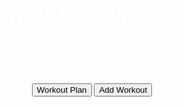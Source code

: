 


<head>
<style>

</style>
  <link rel="stylesheet" href="track.css">
</head>
<body>
<div class="workoutWrap">
  <header class="header">
    <h1 style="color:white;">Track Your Workout</h1>
    <h1> ‏‏‎ ‎</h1>
    <button onclick="plan()" class="planWorkout">Workout Plan</button>
    <button class="addWorkout">Add Workout</button>
    <h1>‎</h1>
</header>

<script src="./track.js"></script>


<h1> </h1>
<!-- <div class="dropdown">
  <button onclick="parent.open('www.cnn.com)" class="dropbtn">Tips?</button>
  <h1>‎</h1>
  <div id="myDropdown" class="dropdown-content">
    <a href="#">Link 1</a>
    <button onclick="parent.open('www.cnn.com)" class="dropbtn">How to plan a workout</button>
    <input type=button onClick="parent.open('http://0.0.0.0:4001/formingworkout')" 
    value='How to plan a workout' >
    <button>test<button>
  </div> -->


<html>

</html>